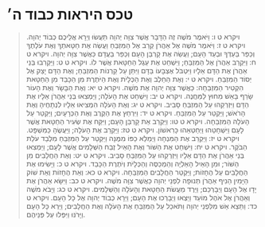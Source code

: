 # טכס היראות כבוד ה׳

> ויקרא ט ו: וַיֹּאמֶר מֹשֶׁה זֶה הַדָּבָר אֲשֶׁר צִוָּה יְהוָה תַּעֲשׂוּ וְיֵרָא אֲלֵיכֶם כְּבוֹד יְהוָה.
> ויקרא ט ז: וַיֹּאמֶר מֹשֶׁה אֶל אַהֲרֹן קְרַב אֶל הַמִּזְבֵּחַ וַעֲשֵׂה אֶת חַטָּאתְךָ וְאֶת עֹלָתֶךָ וְכַפֵּר בַּעַדְךָ וּבְעַד הָעָם; וַעֲשֵׂה אֶת קָרְבַּן הָעָם וְכַפֵּר בַּעֲדָם כַּאֲשֶׁר צִוָּה יְהוָה.
> ויקרא ט ח: וַיִּקְרַב אַהֲרֹן אֶל הַמִּזְבֵּחַ; וַיִּשְׁחַט אֶת עֵגֶל הַחַטָּאת אֲשֶׁר לוֹ.
> ויקרא ט ט: וַיַּקְרִבוּ בְּנֵי אַהֲרֹן אֶת הַדָּם אֵלָיו וַיִּטְבֹּל אֶצְבָּעוֹ בַּדָּם וַיִּתֵּן עַל קַרְנוֹת הַמִּזְבֵּחַ; וְאֶת הַדָּם יָצַק אֶל יְסוֹד הַמִּזְבֵּחַ.
> ויקרא ט י: וְאֶת הַחֵלֶב וְאֶת הַכְּלָיֹת וְאֶת הַיֹּתֶרֶת מִן הַכָּבֵד מִן הַחַטָּאת הִקְטִיר הַמִּזְבֵּחָה:  כַּאֲשֶׁר צִוָּה יְהוָה אֶת מֹשֶׁה.
> ויקרא ט יא: וְאֶת הַבָּשָׂר וְאֶת הָעוֹר שָׂרַף בָּאֵשׁ מִחוּץ לַמַּחֲנֶה.
> ויקרא ט יב: וַיִּשְׁחַט אֶת הָעֹלָה; וַיַּמְצִאוּ בְּנֵי אַהֲרֹן אֵלָיו אֶת הַדָּם וַיִּזְרְקֵהוּ עַל הַמִּזְבֵּחַ סָבִיב.
> ויקרא ט יג: וְאֶת הָעֹלָה הִמְצִיאוּ אֵלָיו לִנְתָחֶיהָ וְאֶת הָרֹאשׁ; וַיַּקְטֵר עַל הַמִּזְבֵּחַ.
> ויקרא ט יד: וַיִּרְחַץ אֶת הַקֶּרֶב וְאֶת הַכְּרָעָיִם; וַיַּקְטֵר עַל הָעֹלָה הַמִּזְבֵּחָה.
> ויקרא ט טו: וַיַּקְרֵב אֵת קָרְבַּן הָעָם; וַיִּקַּח אֶת שְׂעִיר הַחַטָּאת אֲשֶׁר לָעָם וַיִּשְׁחָטֵהוּ וַיְחַטְּאֵהוּ כָּרִאשׁוֹן.
> ויקרא ט טז: וַיַּקְרֵב אֶת הָעֹלָה; וַיַּעֲשֶׂהָ כַּמִּשְׁפָּט.
> ויקרא ט יז: וַיַּקְרֵב אֶת הַמִּנְחָה וַיְמַלֵּא כַפּוֹ מִמֶּנָּה וַיַּקְטֵר עַל הַמִּזְבֵּחַ מִלְּבַד עֹלַת הַבֹּקֶר.
> ויקרא ט יח: וַיִּשְׁחַט אֶת הַשּׁוֹר וְאֶת הָאַיִל זֶבַח הַשְּׁלָמִים אֲשֶׁר לָעָם; וַיַּמְצִאוּ בְּנֵי אַהֲרֹן אֶת הַדָּם אֵלָיו וַיִּזְרְקֵהוּ עַל הַמִּזְבֵּחַ סָבִיב.
> ויקרא ט יט: וְאֶת הַחֲלָבִים מִן הַשּׁוֹר; וּמִן הָאַיִל הָאַלְיָה וְהַמְכַסֶּה וְהַכְּלָיֹת וְיֹתֶרֶת הַכָּבֵד.
> ויקרא ט כ: וַיָּשִׂימוּ אֶת הַחֲלָבִים עַל הֶחָזוֹת; וַיַּקְטֵר הַחֲלָבִים הַמִּזְבֵּחָה.
> ויקרא ט כא: וְאֵת הֶחָזוֹת וְאֵת שׁוֹק הַיָּמִין הֵנִיף אַהֲרֹן תְּנוּפָה לִפְנֵי יְהוָה כַּאֲשֶׁר צִוָּה מֹשֶׁה.
> ויקרא ט כב: וַיִּשָּׂא אַהֲרֹן אֶת יָדָו אֶל הָעָם וַיְבָרְכֵם; וַיֵּרֶד מֵעֲשֹׂת הַחַטָּאת וְהָעֹלָה וְהַשְּׁלָמִים.
> ויקרא ט כג: וַיָּבֹא מֹשֶׁה וְאַהֲרֹן אֶל אֹהֶל מוֹעֵד וַיֵּצְאוּ וַיְבָרְכוּ אֶת הָעָם; וַיֵּרָא כְבוֹד יְהוָה אֶל כָּל הָעָם.
> ויקרא ט כד: וַתֵּצֵא אֵשׁ מִלִּפְנֵי יְהוָה וַתֹּאכַל עַל הַמִּזְבֵּחַ אֶת הָעֹלָה וְאֶת הַחֲלָבִים; וַיַּרְא כָּל הָעָם וַיָּרֹנּוּ וַיִּפְּלוּ עַל פְּנֵיהֶם. 
 


